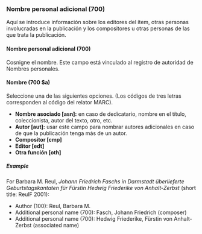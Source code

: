 ### Nombre personal adicional (700)

Aquí se introduce información sobre los editores del ítem, otras personas involucradas en la publicación y los compositores u otras personas de las que trata la publicación.

#### Nombre personal adicional (700)

Cosnigne el nombre. Este campo está vinculado al registro de autoridad de Nombres personales.

#### Nombre (700 $a)

Seleccione una de las siguientes opciones. (Los códigos de tres letras corresponden al código del relator MARC).
- **Nombre asociado [asn]:** en caso de dedicatario, nombre en el título, coleccionista, autor del texto, otro, etc.
- **Autor [aut]:** usar este campo para nombrar autores adicionales en caso de que la publicación tenga más de un autor.
- **Compositor [cmp]**
- **Editor [edt]**
- **Otra función [oth]**

##### Example

For Barbara M. Reul, _Johann Friedrich Faschs in Darmstadt überlieferte Geburtstagskantaten für Fürstin Hedwig Friederike von Anhalt-Zerbst_ (short title: ReulF 2001):
- Author (100): Reul, Barbara M.
- Additional personal name (700): Fasch, Johann Friedrich (composer)
- Additional personal name (700): Hedwig Friederike, Fürstin von Anhalt-Zerbst (associated name)
